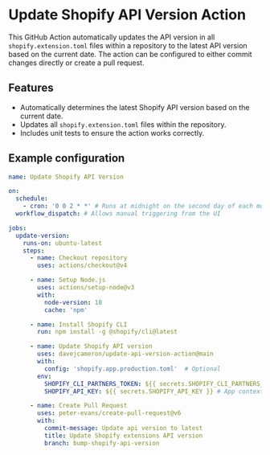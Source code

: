 # Update Shopify API Version Action

This GitHub Action automatically updates the API version in all `shopify.extension.toml` files within a repository to the latest API version based on the current date. The action can be configured to either commit changes directly or create a pull request.

## Features

- Automatically determines the latest Shopify API version based on the current date.
- Updates all `shopify.extension.toml` files within the repository.
- Includes unit tests to ensure the action works correctly.

## Example configuration

```yaml
name: Update Shopify API Version

on:
  schedule:
    - cron: '0 0 2 * *' # Runs at midnight on the second day of each month
  workflow_dispatch: # Allows manual triggering from the UI

jobs:
  update-version:
    runs-on: ubuntu-latest
    steps:
      - name: Checkout repository
        uses: actions/checkout@v4

      - name: Setup Node.js
        uses: actions/setup-node@v3
        with:
          node-version: 18
          cache: 'npm'

      - name: Install Shopify CLI
        run: npm install -g @shopify/cli@latest

      - name: Update Shopify API version
        uses: davejcameron/update-api-version-action@main
        with:
          config: 'shopify.app.production.toml'  # Optional
        env:
          SHOPIFY_CLI_PARTNERS_TOKEN: ${{ secrets.SHOPIFY_CLI_PARTNERS_TOKEN }}
          SHOPIFY_API_KEY: ${{ secrets.SHOPIFY_API_KEY }} # App context to use

      - name: Create Pull Request
        uses: peter-evans/create-pull-request@v6
        with:
          commit-message: Update api version to latest 
          title: Update Shopify extensions API version
          branch: bump-shopify-api-version
```